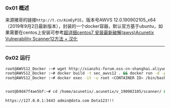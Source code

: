 ### 0x01 概述

来源猪哥的链接`http://t.cn/AimEyPIE`，版本号AWVS 12.0.190902105_x64（2019年9月2日最新版本），封装的一个docker容器，默认官方基于ubuntu，如果需要在centos上安装可参考[超详细centos7 安装最新破解(awvs)Acunetix Vulnerability Scanner12方法 + 汉化](https://woj.app/5397.html)


---


### 0x02 运行

```bash
root@AWVS12_Docker :~# wget http://xianzhi-forum.oss-cn-shanghai.aliyuncs.com/upload/hack/acunetix_12.0.190902105.zip && unzip acunetix_12.0.190902105.zip && mv acunetix_12.0.190902105/linux/acunetix_12.0.190902105_x64.sh ./
root@AWVS12_Docker :~# docker build -t sec_awvs12 . && docker run -d -p 3443:3443 sec_awvs12
root@AWVS12_Docker :~# docker exec -it -u root <CONTAINER ID> /bin/bash


root@b9d47f4ae5bf:~# cd /home/acunetix/.acunetix/v_190902105/scanner/ && ./patch

https://127.0.0.1:3443 admin@dota.com Dota123!!!
```

